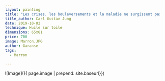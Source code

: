```yaml
---
layout: painting
title: "Les crises, les bouleversements et la maladie ne surgissent pas par hasard. Ils nous servent d'indicateurs pour rectifier une trajectoire, explorer un autre chemin de vie." 
title_author: Carl Gustav Jung 
date: 2019-10-02
technique: Huile sur toile
dimensions: 65x81
price: 700
image: Marron.JPG
author: Garanse
tags:
  - Marron
  
---
```

![Image]({{ page.image | prepend: site.baseurl}})